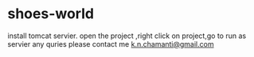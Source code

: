 # shoes-world
install tomcat servier. open the project ,right click on project,go to run as servier
any quries please contact me k.n.chamanti@gmail.com
